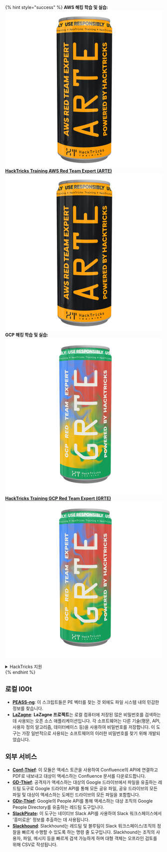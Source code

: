 {% hint style="success" %}
**AWS 해킹 학습 및 실습:**<img src="/.gitbook/assets/arte.png" alt="" data-size="line">[**HackTricks Training AWS Red Team Expert (ARTE)**](https://training.hacktricks.xyz/courses/arte)<img src="/.gitbook/assets/arte.png" alt="" data-size="line">\
**GCP 해킹 학습 및 실습:** <img src="/.gitbook/assets/grte.png" alt="" data-size="line">[**HackTricks Training GCP Red Team Expert (GRTE)**<img src="/.gitbook/assets/grte.png" alt="" data-size="line">](https://training.hacktricks.xyz/courses/grte)

<details>

<summary>HackTricks 지원</summary>

* [**구독 요금제**](https://github.com/sponsors/carlospolop)를 확인하세요!
* 💬 [**Discord 그룹**](https://discord.gg/hRep4RUj7f) 또는 [**텔레그램 그룹**](https://t.me/peass)에 **참여**하거나 **트위터** 🐦 [**@hacktricks\_live**](https://twitter.com/hacktricks\_live)**를 팔로우**하세요.
* **HackTricks** 및 **HackTricks Cloud** 깃허브 저장소에 PR을 제출하여 해킹 트릭을 공유하세요.

</details>
{% endhint %}


## **로컬 l00t**

* [**PEASS-ng**](https://github.com/carlospolop/PEASS-ng): 이 스크립트들은 PE 벡터를 찾는 것 외에도 파일 시스템 내의 민감한 정보를 찾습니다.
* [**LaZagne**](https://github.com/AlessandroZ/LaZagne): **LaZagne 프로젝트**는 로컬 컴퓨터에 저장된 많은 비밀번호를 검색하는 데 사용되는 오픈 소스 애플리케이션입니다. 각 소프트웨어는 다른 기술(평문, API, 사용자 정의 알고리즘, 데이터베이스 등)을 사용하여 비밀번호를 저장합니다. 이 도구는 가장 일반적으로 사용되는 소프트웨어의 이러한 비밀번호를 찾기 위해 개발되었습니다.

## **외부 서비스**

* [**Conf-Thief**](https://github.com/antman1p/Conf-Thief): 이 모듈은 액세스 토큰을 사용하여 Confluence의 API에 연결하고 PDF로 내보내고 대상이 액세스하는 Confluence 문서를 다운로드합니다.
* [**GD-Thief**](https://github.com/antman1p/GD-Thief): 공격자가 액세스하는 대상의 Google 드라이브에서 파일을 유출하는 레드팀 도구로 Google 드라이브 API를 통해 모든 공유 파일, 공유 드라이브의 모든 파일 및 대상이 액세스하는 도메인 드라이브의 모든 파일을 포함합니다.
* [**GDir-Thief**](https://github.com/antman1p/GDir-Thief): Google의 People API를 통해 액세스하는 대상 조직의 Google People Directory를 유출하는 레드팀 도구입니다.
* [**SlackPirate**](https://github.com/emtunc/SlackPirate)**:** 이 도구는 네이티브 Slack API를 사용하여 Slack 워크스페이스에서 '흥미로운' 정보를 추출하는 데 사용됩니다.
*   [**Slackhound**](https://github.com/BojackThePillager/Slackhound): Slackhound는 레드팀 및 블루팀이 Slack 워크스페이스/조직의 정찰을 빠르게 수행할 수 있도록 하는 명령 줄 도구입니다. Slackhound는 조직의 사용자, 파일, 메시지 등을 빠르게 검색 가능하게 하며 대형 객체는 오프라인 검토를 위해 CSV로 작성됩니다.
